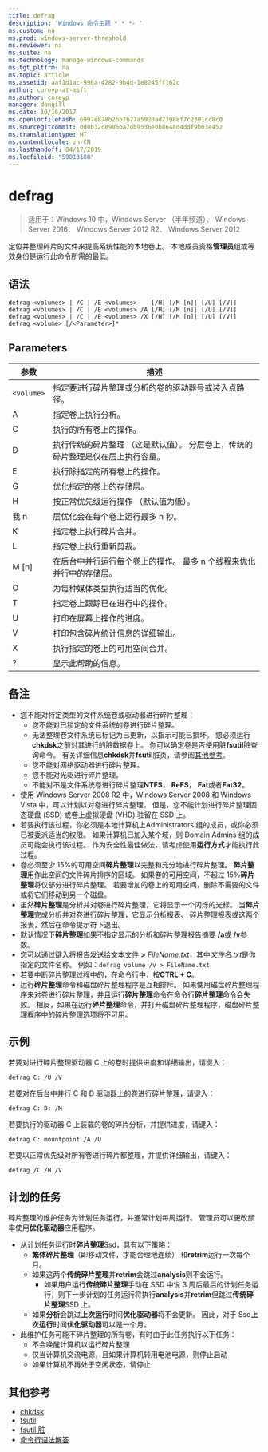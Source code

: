 ```yaml
---
title: defrag
description: 'Windows 命令主题 * * *- '
ms.custom: na
ms.prod: windows-server-threshold
ms.reviewer: na
ms.suite: na
ms.technology: manage-windows-commands
ms.tgt_pltfrm: na
ms.topic: article
ms.assetid: aaf1d1ac-996a-4282-9b4d-1e8245ff162c
author: coreyp-at-msft
ms.author: coreyp
manager: dongill
ms.date: 10/16/2017
ms.openlocfilehash: 6997e878b2bb7b77a5920ad7398ef7c2301cc8c0
ms.sourcegitcommit: 0d0b32c8986ba7db9536e0b8648d4ddf9b03e452
ms.translationtype: HT
ms.contentlocale: zh-CN
ms.lasthandoff: 04/17/2019
ms.locfileid: "59813188"
---
```

# <a name="defrag"></a>defrag

>适用于：Windows 10 中，Windows Server （半年频道）、 Windows Server 2016、 Windows Server 2012 R2、 Windows Server 2012

定位并整理碎片的文件来提高系统性能的本地卷上。
本地成员资格**管理员**组或等效身份是运行此命令所需的最低。

## <a name="syntax"></a>语法
```
defrag <volumes> | /C | /E <volumes>    [/H] [/M [n]| [/U] [/V]]
defrag <volumes> | /C | /E <volumes> /A [/H] [/M [n]| [/U] [/V]]
defrag <volumes> | /C | /E <volumes> /X [/H] [/M [n]| [/U] [/V]]
defrag <volume> [/<Parameter>]*
```
## <a name="parameters"></a>Parameters
|参数|描述|
|-------|--------|
|`<volume>`|指定要进行碎片整理或分析的卷的驱动器号或装入点路径。|
|A|指定卷上执行分析。|
|C|执行的所有卷上的操作。|
|D|执行传统的碎片整理 （这是默认值）。 分层卷上，传统的碎片整理是仅在层上执行容量。|
|E|执行除指定的所有卷上的操作。|
|G|优化指定的卷上的存储层。|
|H|按正常优先级运行操作 （默认值为低）。|
|我 n|层优化会在每个卷上运行最多 n 秒。|
|K|指定卷上执行碎片合并。|
|L|指定卷上执行重新剪裁。|
|M [n]|在后台中并行运行每个卷上的操作。 最多 n 个线程来优化并行中的存储层。|
|O|为每种媒体类型执行适当的优化。|
|T|指定卷上跟踪已在进行中的操作。|
|U|打印在屏幕上操作的进度。|
|V|打印包含碎片统计信息的详细输出。|
|X|执行指定的卷上的可用空间合并。|
|?|显示此帮助的信息。|

## <a name="remarks"></a>备注
-   您不能对特定类型的文件系统卷或驱动器进行碎片整理：
    -   您不能对已锁定的文件系统的卷进行碎片整理。
    -   无法整理卷文件系统已标记为已更新，以指示可能已损坏。 您必须运行**chkdsk**之前对其进行的脏数据卷上。 你可以确定卷是否使用脏**fsutil**脏查询命令。 有关详细信息**chkdsk**并**fsutil**脏页，请参阅[其他参考](defrag.md#BKMK_additionalRef)。
    -   您不能对网络驱动器进行碎片整理。
    -   您不能对光驱进行碎片整理。
    -   不能对不是文件系统卷进行碎片整理**NTFS**， **ReFS**， **Fat**或者**Fat32**。
-   使用 Windows Server 2008 R2 中，Windows Server 2008 和 Windows Vista 中，可以计划以对卷进行碎片整理。 但是，您不能计划进行碎片整理固态硬盘 (SSD) 或卷上虚拟硬盘 (VHD) 驻留在 SSD 上。
-   若要执行该过程，你必须是本地计算机上Administrators 组的成员，或你必须已被委派适当的权限。 如果计算机已加入某个域，则 Domain Admins 组的成员可能会执行该过程。 作为安全性最佳做法，请考虑使用**运行方式**才能执行此过程。
-   卷必须至少 15%的可用空间**碎片整理**以完整和充分地进行碎片整理。 **碎片整理**用作此空间的文件碎片排序的区域。 如果卷的可用空间，不超过 15%**碎片整理**将仅部分进行碎片整理。 若要增加的卷上的可用空间，删除不需要的文件或将它们移动到另一个磁盘。
-   虽然**碎片整理**是分析并对卷进行碎片整理，它将显示一个闪烁的光标。 当**碎片整理**完成分析并对卷进行碎片整理，它显示分析报表、 碎片整理报表或这两个报表，然后在命令提示符下退出。
-   默认情况下**碎片整理**如果不指定显示的分析和碎片整理报告摘要 **/a**或 **/v**参数。
-   您可以通过键入将报告发送给文本文件 **>** *FileName.txt*，其中*文件名.txt*是你指定的文件名称。 例如：`defrag volume /v > FileName.txt`
-   若要中断碎片整理过程中的，在命令行中，按**CTRL + C**。
-   运行**碎片整理**命令和磁盘碎片整理程序是互相排斥。 如果使用磁盘碎片整理程序来对卷进行碎片整理，并且运行**碎片整理**命令在命令行**碎片整理**命令会失败。 相反，如果在运行**碎片整理**命令，并打开磁盘碎片整理程序，磁盘碎片整理程序中的碎片整理选项将不可用。

## <a name="BKMK_examples"></a>示例
若要对进行碎片整理驱动器 C 上的卷时提供进度和详细输出，请键入：
```
defrag C: /U /V
```
若要对在后台中并行 C 和 D 驱动器上的卷进行碎片整理，请键入：
```
defrag C: D: /M
```
若要执行的驱动器 C 上装载的卷的碎片分析，并提供进度，请键入：
```
defrag C: mountpoint /A /U
```
若要以正常优先级对所有卷进行碎片都整理，并提供详细输出，请键入：
```
defrag /C /H /V
```

## <a name="BKMK_scheduledTask"></a>计划的任务
碎片整理的维护任务为计划任务运行，并通常计划每周运行。 管理员可以更改频率使用**优化驱动器**应用程序。
- 从计划任务运行时**碎片整理**Ssd，具有以下策略：
   - **繁体碎片整理**（即移动文件，才能合理地连续） 和**retrim**运行一次每个月。
   - 如果这两个**传统碎片整理**并**retrim**会跳过**analysis**则不会运行。
      - 如果用户运行**传统碎片整理**手动在 SSD 中说 3 周后最后的计划任务运行，则下一步计划的任务运行将执行**analysis**并**retrim**但跳过**传统碎片整理**SSD 上。
   - 如果**分析**会跳过**上次运行**时间**优化驱动器**将不会更新。  因此，对于 Ssd**上次运行**时间**优化驱动器**可以是一个月。
- 此维护任务可能不碎片整理的所有卷，有时由于此任务执行以下任务：
   - 不会唤醒计算机以运行碎片整理
   - 仅当计算机交流电源，且如果计算机转用电池电源，则停止启动
   - 如果计算机不再处于空闲状态，请停止

## <a name="BKMK_additionalRef"></a>其他参考
-   [chkdsk](chkdsk.md)
-   [fsutil](fsutil.md)
-   [fsutil 脏](fsutil-dirty.md)
-   [命令行语法解答](command-line-syntax-key.md)

